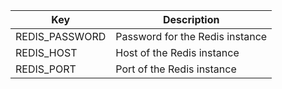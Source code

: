 | Key            | Description                     |
| -------------- | ------------------------------- |
| REDIS_PASSWORD | Password for the Redis instance |
| REDIS_HOST     | Host of the Redis instance      |
| REDIS_PORT     | Port of the Redis instance      |
